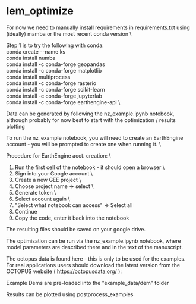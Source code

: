 # lem_optimize
For now we need to manually install requirements in requirements.txt using (ideally) mamba or the most recent conda version \

Step 1 is to try the following with conda: \
    conda create --name ks \
    conda install numba \
    conda install -c conda-forge geopandas \
    conda install -c conda-forge matplotlib \
    conda install multiprocess \
    conda install -c conda-forge rasterio \
    conda install -c conda-forge scikit-learn \
    conda install -c conda-forge jupyterlab \
    conda install -c conda-forge earthengine-api \


Data can be generated by following the nz_example.ipynb notebook, although probably for now best to start with the optimization / results plotting

To run the nz_example notebook, you will need to create an EarthEngine account - you will be prompted to create one when running it. \

Procedure for EarthEngine acct. creation: \
1) Run the first cell of the notebook - it should open a browser \
2) Sign into your Google account \
3) Create a new GEE project \
4) Choose project name -> select \
5) Generate token \
6) Select account again \
7) "Select what notebook can access" -> Select all
8) Continue
9) Copy the code, enter it back into the notebook


The resulting files should be saved on your google drive.

The  optimisation can be run via the nz_example.ipynb notebook, where model parameters are described there and in the text of the manuscript.

The octopus data is found here - this is only to be used for the examples.  For real applications users should download the latest version from the OCTOPUS website ( https://octopusdata.org/ ):

Example Dems are pre-loaded into the "example_data/dem" folder

Results can be plotted using postprocess_examples





